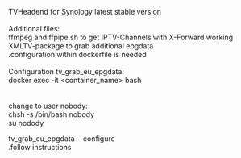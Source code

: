 TVHeadend for Synology latest stable version<br>
<br>
Additional files:<br>
ffmpeg and ffpipe.sh to get IPTV-Channels with X-Forward working<br>
XMLTV-package to grab additional epgdata<br>
.configuration within dockerfile is needed<br>
<br>
Configuration tv_grab_eu_epgdata:<br>
docker exec -it <container_name> bash<br>
<br><br>
change to user nobody:<br>
chsh -s /bin/bash nobody<br>
su nodody <br>

tv_grab_eu_epgdata --configure<br>
.follow instructions<br>
